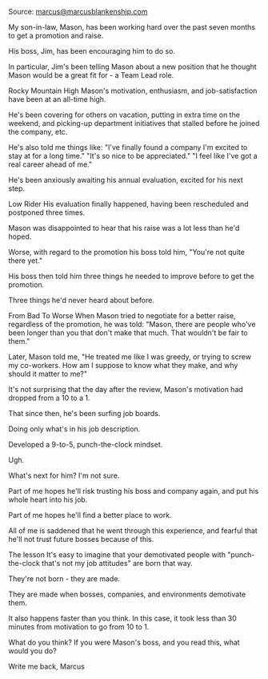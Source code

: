 Source: marcus@marcusblankenship.com

My son-in-law, Mason, has been working hard over the past seven months to get a promotion and raise.  

His boss, Jim, has been encouraging him to do so. 

In particular, Jim's been telling Mason about a new position that he thought Mason would be a great fit for - a Team Lead role.

Rocky Mountain High
Mason's motivation, enthusiasm, and job-satisfaction have been at an all-time high. 

He's been covering for others on vacation, putting in extra time on the weekend, and picking-up department initiatives that stalled before he joined the company, etc.

He's also told me things like:
"I've finally found a company I'm excited to stay at for a long time."
"It's so nice to be appreciated."
"I feel like I've got a real career ahead of me."

He's been anxiously awaiting his annual evaluation, excited for his next step.

Low Rider
His evaluation finally happened, having been rescheduled and postponed three times.

Mason was disappointed to hear that his raise was a lot less than he'd hoped.

Worse, with regard to the promotion his boss told him, "You're not quite there yet."

His boss then told him three things he needed to improve before to get the promotion.  

Three things he'd never heard about before.

From Bad To Worse
When Mason tried to negotiate for a better raise, regardless of the promotion, he was told: "Mason, there are people who've been longer than you that don't make that much.  That wouldn't be fair to them."

Later, Mason told me, "He treated me like I was greedy, or trying to screw my co-workers.  How am I suppose to know what they make, and why should it matter to me?"

It's not surprising that the day after the review, Mason's motivation had dropped from a 10 to a 1.  

That since then, he's been surfing job boards.

Doing only what's in his job description.

Developed a 9-to-5, punch-the-clock mindset.

Ugh.

What's next for him?
I'm not sure.  

Part of me hopes he'll risk trusting his boss and company again, and put his whole heart into his job.

Part of me hopes he'll find a better place to work.

All of me is saddened that he went through this experience, and fearful that he'll not trust future bosses because of this.

The lesson
It's easy to imagine that your demotivated people with "punch-the-clock that's not my job attitudes" are born that way.

They're not born - they are made.  

They are made when bosses, companies, and environments demotivate them.

It also happens faster than you think.  In this case, it took less than 30 minutes from motivation to go from 10 to 1.

What do you think?
If you were Mason's boss, and you read this, what would you do?

Write me back,
Marcus